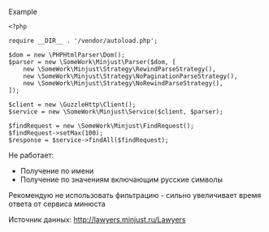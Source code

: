 Example

```$xslt
<?php

require __DIR__ . '/vendor/autoload.php';

$dom = new \PHPHtmlParser\Dom();
$parser = new \SomeWork\Minjust\Parser($dom, [
    new \SomeWork\Minjust\Strategy\RewindParseStrategy(),
    new \SomeWork\Minjust\Strategy\NoPaginationParseStrategy(),
    new \SomeWork\Minjust\Strategy\NoRewindParseStrategy(),
]);

$client = new \GuzzleHttp\Client();
$service = new \SomeWork\Minjust\Service($client, $parser);

$findRequest = new \SomeWork\Minjust\FindRequest();
$findRequest->setMax(100);
$response = $service->findAll($findRequest);
```

Не работает:
- Получение по имени
- Получение по значениям включающим русские символы

Рекомендую не использовать фильтрацию - сильно увеличивает время ответа от сервиса минюста

Источник данных: http://lawyers.minjust.ru/Lawyers